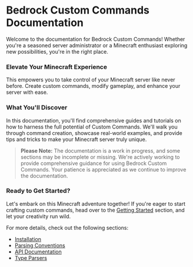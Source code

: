 # Bedrock Custom Commands Documentation

Welcome to the documentation for Bedrock Custom Commands! Whether you're a
seasoned server administrator or a Minecraft enthusiast exploring new possibilities,
you're in the right place.

### Elevate Your Minecraft Experience

This empowers you to take control of your Minecraft server like never before. Create
custom commands, modify gameplay, and enhance your server with ease.

### What You'll Discover

In this documentation, you'll find comprehensive guides and tutorials on how to
harness the full potential of Custom Commands. We'll walk you through command creation,
showcase real-world examples, and provide tips and tricks to make your Minecraft
server truly unique.

> **Please Note:** The documentation is a work in progress, and some sections
  may be incomplete or missing. We're actively working to provide comprehensive
  guidance for using Bedrock Custom Commands. Your patience is appreciated as we
  continue to improve the documentation.


### Ready to Get Started?

Let's embark on this Minecraft adventure together! If you're eager to start crafting
custom commands, head over to the [Getting Started](starting.md) section, and
let your creativity run wild.

For more details, check out the following sections:

- [Installation](install.md)
- [Parsing Conventions](parsing.md)
- [API Documentation](api/index.md)
- [Type Parsers](types/index.md)
